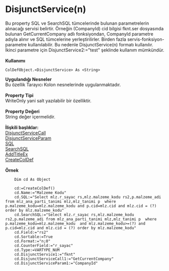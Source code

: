 # DisjunctService(n)

Bu property SQL ve SearchSQL tümcelerinde bulunan parametrelerin alınacağı servisi belirtir. Örneğin (CompanyId) cid bilgisi fknt.ser dosyasında bulunan GetCurrentCompany adlı fonksiyondan, CompanyId parametre adıyla alınır ve SQL tümcelerine yerleştirilirler. Birden fazla servis-fonksiyon-parametre kullanılabilir. Bu nedenle DisjunctService(n) formatı kullanılır. İkinci parametre için DisjunctService2:="test" şeklinde kullanım mümkündür.\
\
**Kullanımı**

```
ColDefObject.<DisjunctService> As <String>
```

**Uygulandığı Nesneler**\
Bu özellik Tarayıcı Kolon nesnelerinde uygulanmaktadır.\
\
**Property Tipi**\
WriteOnly yani salt yazılabilir bir özelliktir.\
\
**Property Değeri**\
String değer içermelidir.\
\
**İlişkili başlıklar:**\
[DisjunctServiceCall](disjunctservicecall-n.md)\
[DisjunctServiceParam](disjunctserviceparam-n.md)\
[SQL](sql.md)\
[SearchSQL](searchsql.md)\
[AddTitleEx](../metotlar/addtitleex.md)\
[CreateColDef](../fonksiyonlar/createcoldef.md)\
\
**Örnek**

```
    Dim cd As Object

    cd:=CreateColDef()
    cd.Name:="Malzeme Kodu"
    cd.SQL:="Select mlz.r_sayac rs,mlz.malzeme_kodu rs2,p.malzeme_adi from mlz_ana_parti_tanimi mlz,mlz_tanimi p  where p.malzeme_kodu=mlz.malzeme_kodu and p.cid=mlz.cid and mlz.cid = (?) order by mlz.malzeme_kodu"
    cd.SearchSQL:="Select mlz.r_sayac rs,mlz.malzeme_kodu rs2,p.malzeme_adi from mlz_ana_parti_tanimi mlz,mlz_tanimi p  where p.malzeme_kodu=mlz.malzeme_kodu  and mlz.malzeme_kodu>=(?) and  p.cid=mlz.cid and mlz.cid = (?) order by mlz.malzeme_kodu" 
    cd.Field:="rs2"
    cd.Sortable:=True
    cd.Format:="n;0"
    cd.CounterField:="r_sayac"
    cd.Type:=VARTYPE_NUM
    cd.DisjunctService1:="fknt"
    cd.DisjunctServiceCall1:="GetCurrentCompany"
    cd.DisjunctServiceParam1:="CompanyId"

```
